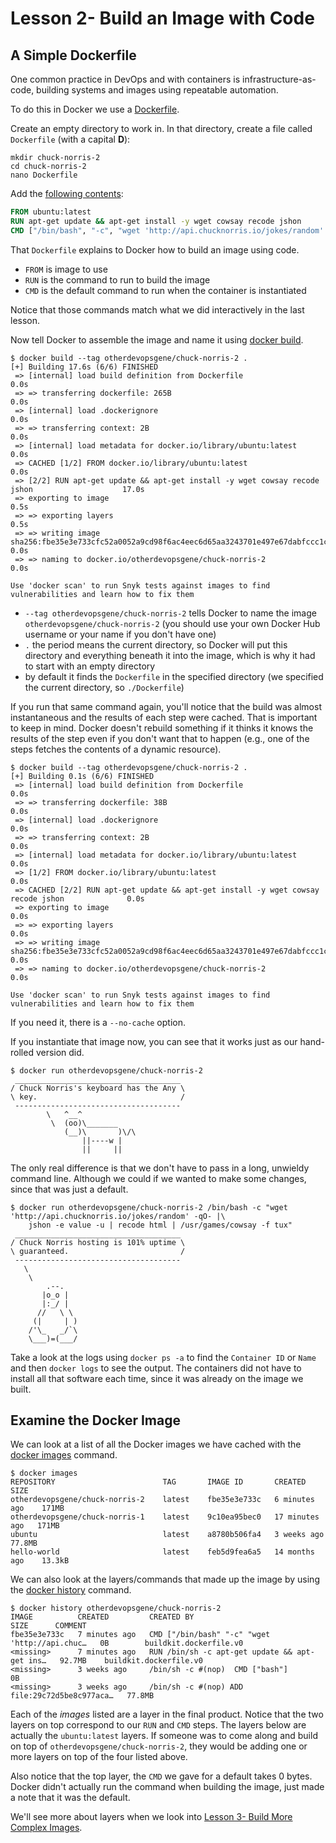# Lesson 2- Build an Image with Code

## A Simple Dockerfile

One common practice in DevOps and with containers is infrastructure-as-code,
building systems and images using repeatable automation.

To do this in Docker we use a [Dockerfile](https://docs.docker.com/engine/reference/builder/).

Create an empty directory to work in. In that directory, create a file called
`Dockerfile` (with a capital **D**):

```console
mkdir chuck-norris-2
cd chuck-norris-2
nano Dockerfile
```

Add the [following contents](chuck-norris-2/Dockerfile):

```Dockerfile
FROM ubuntu:latest
RUN apt-get update && apt-get install -y wget cowsay recode jshon
CMD ["/bin/bash", "-c", "wget 'http://api.chucknorris.io/jokes/random' -qO- | jshon -e value -u | recode html | /usr/games/cowsay"]
```

That `Dockerfile` explains to Docker how to build an image using code.

* `FROM` is image to use
* `RUN` is the command to run to build the image
* `CMD` is the default command to run when the container is instantiated

Notice that those commands match what we did interactively in the last lesson.

Now tell Docker to assemble the image and name it using
[docker build](https://docs.docker.com/engine/reference/commandline/build/).

```console
$ docker build --tag otherdevopsgene/chuck-norris-2 .
[+] Building 17.6s (6/6) FINISHED
 => [internal] load build definition from Dockerfile                                            0.0s
 => => transferring dockerfile: 265B                                                            0.0s
 => [internal] load .dockerignore                                                               0.0s
 => => transferring context: 2B                                                                 0.0s
 => [internal] load metadata for docker.io/library/ubuntu:latest                                0.0s
 => CACHED [1/2] FROM docker.io/library/ubuntu:latest                                           0.0s
 => [2/2] RUN apt-get update && apt-get install -y wget cowsay recode jshon                    17.0s
 => exporting to image                                                                          0.5s
 => => exporting layers                                                                         0.5s
 => => writing image sha256:fbe35e3e733cfc52a0052a9cd98f6ac4eec6d65aa3243701e497e67dabfccc1c    0.0s
 => => naming to docker.io/otherdevopsgene/chuck-norris-2                                       0.0s

Use 'docker scan' to run Snyk tests against images to find vulnerabilities and learn how to fix them
 ```

* `--tag otherdevopsgene/chuck-norris-2` tells Docker to name the image
  `otherdevopsgene/chuck-norris-2` (you should use your own Docker Hub username
  or your name if you don't have one)
* `.` the period means the current directory, so Docker will put this directory
  and everything beneath it into the image, which is why it had to start with an
  empty directory
* by default it finds the `Dockerfile` in the specified directory (we specified
  the current directory, so `./Dockerfile`)

If you run that same command again, you'll notice that the build was almost
instantaneous and the results of each step were cached. That is important to
keep in mind. Docker doesn't rebuild something if it thinks it knows the results
of the step even if you don't want that to happen (e.g., one of the steps
fetches the contents of a dynamic resource).

```console
$ docker build --tag otherdevopsgene/chuck-norris-2 .
[+] Building 0.1s (6/6) FINISHED
 => [internal] load build definition from Dockerfile                                            0.0s
 => => transferring dockerfile: 38B                                                             0.0s
 => [internal] load .dockerignore                                                               0.0s
 => => transferring context: 2B                                                                 0.0s
 => [internal] load metadata for docker.io/library/ubuntu:latest                                0.0s
 => [1/2] FROM docker.io/library/ubuntu:latest                                                  0.0s
 => CACHED [2/2] RUN apt-get update && apt-get install -y wget cowsay recode jshon              0.0s
 => exporting to image                                                                          0.0s
 => => exporting layers                                                                         0.0s
 => => writing image sha256:fbe35e3e733cfc52a0052a9cd98f6ac4eec6d65aa3243701e497e67dabfccc1c    0.0s
 => => naming to docker.io/otherdevopsgene/chuck-norris-2                                       0.0s

Use 'docker scan' to run Snyk tests against images to find vulnerabilities and learn how to fix them
```

If you need it, there is a `--no-cache` option.

If you instantiate that image now, you can see that it works just as our
hand-rolled version did.

```console
$ docker run otherdevopsgene/chuck-norris-2
 _____________________________________
/ Chuck Norris's keyboard has the Any \
\ key.                                /
 -------------------------------------
        \   ^__^
         \  (oo)\_______
            (__)\       )\/\
                ||----w |
                ||     ||
```

The only real difference is that we don't have to pass in a long, unwieldy
command line. Although we could if we wanted to make some changes, since that
was just a default.

```console
$ docker run otherdevopsgene/chuck-norris-2 /bin/bash -c "wget 'http://api.chucknorris.io/jokes/random' -qO- |\
    jshon -e value -u | recode html | /usr/games/cowsay -f tux"
 _____________________________________
/ Chuck Norris hosting is 101% uptime \
\ guaranteed.                         /
 -------------------------------------
   \
    \
        .--.
       |o_o |
       |:_/ |
      //   \ \
     (|     | )
    /'\_   _/`\
    \___)=(___/
```

Take a look at the logs using `docker ps -a` to find the `Container ID` or
`Name` and then `docker logs` to see the output. The containers did not have to
install all that software each time, since it was already on the image we built.

## Examine the Docker Image

We can look at a list of all the Docker images we have cached with the
[docker images](https://docs.docker.com/engine/reference/commandline/images/)
command.

```console
$ docker images
REPOSITORY                        TAG       IMAGE ID       CREATED          SIZE
otherdevopsgene/chuck-norris-2    latest    fbe35e3e733c   6 minutes ago    171MB
otherdevopsgene/chuck-norris-1    latest    9c10ea95bec0   17 minutes ago   171MB
ubuntu                            latest    a8780b506fa4   3 weeks ago      77.8MB
hello-world                       latest    feb5d9fea6a5   14 months ago    13.3kB
```

We can also look at the layers/commands that made up the image by using the
[docker history](https://docs.docker.com/engine/reference/commandline/history/)
command.

```console
$ docker history otherdevopsgene/chuck-norris-2
IMAGE          CREATED         CREATED BY                                      SIZE      COMMENT
fbe35e3e733c   7 minutes ago   CMD ["/bin/bash" "-c" "wget 'http://api.chuc…   0B        buildkit.dockerfile.v0
<missing>      7 minutes ago   RUN /bin/sh -c apt-get update && apt-get ins…   92.7MB    buildkit.dockerfile.v0
<missing>      3 weeks ago     /bin/sh -c #(nop)  CMD ["bash"]                 0B
<missing>      3 weeks ago     /bin/sh -c #(nop) ADD file:29c72d5be8c977aca…   77.8MB
```

Each of the _images_ listed are a layer in the final product. Notice that the
two layers on top correspond to our `RUN` and `CMD` steps. The layers below are
actually the `ubuntu:latest` layers. If someone was to come along and build on
top of `otherdevopsgene/chuck-norris-2`, they would be adding one or more layers
on top of the four listed above.

Also notice that the top layer, the `CMD` we gave for a default takes 0 bytes.
Docker didn't actually run the command when building the image, just made a note
that it was the default.

We'll see more about layers when we look into
[Lesson 3- Build More Complex Images](../03-Lesson/README.md).
